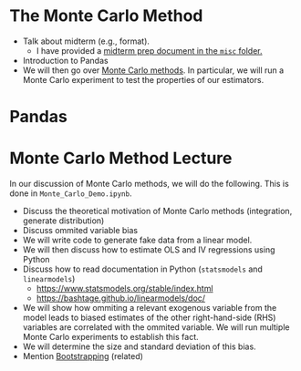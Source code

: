 The Monte Carlo Method
======================

 - Talk about midterm (e.g., format). 
     - I have provided a [midterm prep document in the `misc` folder.](../../misc/midterm_prep.md) 
 - Introduction to Pandas
 - We will then go over [Monte Carlo methods](https://en.wikipedia.org/wiki/Monte_Carlo_method). In particular, we will run a Monte Carlo experiment to test the properties of our estimators.


# Pandas

# Monte Carlo Method Lecture

In our discussion of Monte Carlo methods, we will do the following. This is done in `Monte_Carlo_Demo.ipynb`.

  - Discuss the theoretical motivation of Monte Carlo methods (integration, generate distribution)
  - Discuss ommited variable bias
  - We will write code to generate fake data from a linear model.
  - We will then discuss how to estimate OLS and IV regressions using Python
  - Discuss how to read documentation in Python (`statsmodels` and `linearmodels`)
      - https://www.statsmodels.org/stable/index.html
      - https://bashtage.github.io/linearmodels/doc/
  - We will show how ommiting a relevant exogenous variable from the model leads to biased estimates of the other right-hand-side (RHS) variables are correlated with the ommited variable. We will run multiple Monte Carlo experiments to establish this fact.
  - We will determine the size and standard deviation of this bias.
  - Mention [Bootstrapping](https://en.wikipedia.org/wiki/Bootstrapping_(statistics)) (related)




